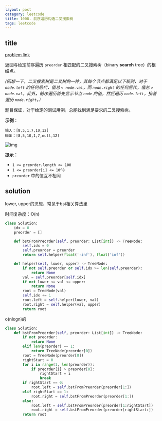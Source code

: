 ```yaml
---
layout: post
category: leetcode
title: 1008. 前序遍历构造二叉搜索树
tags: leetcode
---
```


## title
[problem link](https://leetcode-cn.com/problems/construct-binary-search-tree-from-preorder-traversal/)

返回与给定前序遍历 `preorder` 相匹配的二叉搜索树（binary **search** tree）的根结点。

*(回想一下，二叉搜索树是二叉树的一种，其每个节点都满足以下规则，对于 `node.left` 的任何后代，值总 `< node.val`，而 `node.right` 的任何后代，值总 `> node.val`。此外，前序遍历首先显示节点 `node` 的值，然后遍历 `node.left`，接着遍历 `node.right`。）*

题目保证，对于给定的测试用例，总能找到满足要求的二叉搜索树。

 

**示例：**

```
输入：[8,5,1,7,10,12]
输出：[8,5,10,1,7,null,12]
```

![img](https://cdn.jsdelivr.net/gh/mafulong/mdPic@vv1/v1/34.png) 

**提示：**

- `1 <= preorder.length <= 100`
- `1 <= preorder[i] <= 10^8`
- `preorder` 中的值互不相同

## solution

lower, upper的思想，常见于bst相关算法里

时间复杂度：O(n)

```python
class Solution:
    idx = 0
    preorder = []

    def bstFromPreorder(self, preorder: List[int]) -> TreeNode:
        self.idx = 0
        self.preorder = preorder
        return self.helper(float('-inf'), float('inf'))

    def helper(self, lower, upper) -> TreeNode:
        if not self.preorder or self.idx >= len(self.preorder):
            return None
        val = self.preorder[self.idx]
        if not lower <= val <= upper:
            return None
        root = TreeNode(val)
        self.idx += 1
        root.left = self.helper(lower, val)
        root.right = self.helper(val, upper)
        return root
```



o(nlogn)的

```python
class Solution:
    def bstFromPreorder(self, preorder: List[int]) -> TreeNode:
        if not preorder:
            return None
        elif len(preorder) == 1:
            return TreeNode(preorder[0])
        root = TreeNode(preorder[0])
        rightStart = 0
        for i in range(1, len(preorder)):
            if preorder[i] > preorder[0]:
                rightStart = i
                break
        if rightStart == 0:
            root.left = self.bstFromPreorder(preorder[1:])
        elif rightStart == 1:
            root.right = self.bstFromPreorder(preorder[1:])
        else:
            root.left = self.bstFromPreorder(preorder[1:rightStart])
            root.right = self.bstFromPreorder(preorder[rightStart:])
        return root
```

